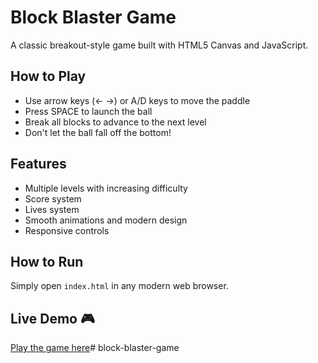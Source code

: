 # Block Blaster Game

A classic breakout-style game built with HTML5 Canvas and JavaScript.

## How to Play
- Use arrow keys (← →) or A/D keys to move the paddle
- Press SPACE to launch the ball
- Break all blocks to advance to the next level
- Don't let the ball fall off the bottom!

## Features
- Multiple levels with increasing difficulty
- Score system
- Lives system
- Smooth animations and modern design
- Responsive controls

## How to Run
Simply open `index.html` in any modern web browser.

## Live Demo 🎮
[Play the game here](https://shreedivya19.github.io/block-blaster-game/)# block-blaster-game
